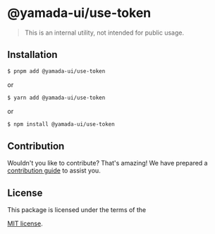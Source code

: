 # @yamada-ui/use-token

> This is an internal utility, not intended for public usage.

## Installation

```sh
$ pnpm add @yamada-ui/use-token
```

or

```sh
$ yarn add @yamada-ui/use-token
```

or

```sh
$ npm install @yamada-ui/use-token
```

## Contribution

Wouldn't you like to contribute? That's amazing! We have prepared a [contribution guide](https://github.com/hirotomoyamada/yamada-ui/blob/main/CONTRIBUTING.md) to assist you.

## License

This package is licensed under the terms of the

[MIT license](https://github.com/hirotomoyamada/yamada-ui/blob/main/LICENSE).
